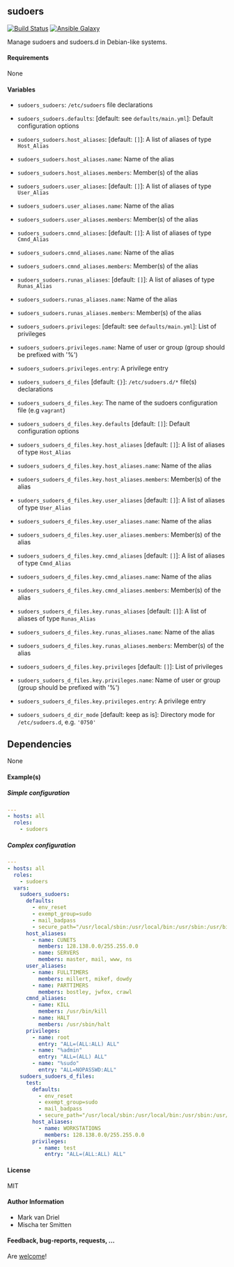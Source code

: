 ## sudoers

[![Build Status](https://travis-ci.org/Oefenweb/ansible-sudoers.svg?branch=master)](https://travis-ci.org/Oefenweb/ansible-sudoers) [![Ansible Galaxy](http://img.shields.io/badge/ansible--galaxy-sudoers-blue.svg)](https://galaxy.ansible.com/Oefenweb/sudoers)

Manage sudoers and sudoers.d in Debian-like systems.

#### Requirements

None

#### Variables

* `sudoers_sudoers`: `/etc/sudoers` file declarations
* `sudoers_sudoers.defaults`: [default: see `defaults/main.yml`]: Default configuration options
* `sudoers_sudoers.host_aliases`: [default: `[]`]: A list of aliases of type `Host_Alias`
* `sudoers_sudoers.host_aliases.name`: Name of the alias
* `sudoers_sudoers.host_aliases.members`: Member(s) of the alias
* `sudoers_sudoers.user_aliases`: [default: `[]`]: A list of aliases of type `User_Alias`
* `sudoers_sudoers.user_aliases.name`: Name of the alias
* `sudoers_sudoers.user_aliases.members`: Member(s) of the alias
* `sudoers_sudoers.cmnd_aliases`: [default: `[]`]: A list of aliases of type `Cmnd_Alias`
* `sudoers_sudoers.cmnd_aliases.name`: Name of the alias
* `sudoers_sudoers.cmnd_aliases.members`: Member(s) of the alias
* `sudoers_sudoers.runas_aliases`: [default: `[]`]: A list of aliases of type `Runas_Alias`
* `sudoers_sudoers.runas_aliases.name`: Name of the alias
* `sudoers_sudoers.runas_aliases.members`: Member(s) of the alias
* `sudoers_sudoers.privileges`: [default: see `defaults/main.yml`]: List of privileges
* `sudoers_sudoers.privileges.name`: Name of user or group (group should be prefixed with '%')
* `sudoers_sudoers.privileges.entry`: A privilege entry

* `sudoers_sudoers_d_files` [default: `{}`]: `/etc/sudoers.d/*` file(s) declarations
* `sudoers_sudoers_d_files.key`: The name of the sudoers configuration file (e.g `vagrant`)
* `sudoers_sudoers_d_files.key.defaults` [default: `[]`]: Default configuration options
* `sudoers_sudoers_d_files.key.host_aliases` [default: `[]`]: A list of aliases of type `Host_Alias`
* `sudoers_sudoers_d_files.key.host_aliases.name`: Name of the alias
* `sudoers_sudoers_d_files.key.host_aliases.members`: Member(s) of the alias
* `sudoers_sudoers_d_files.key.user_aliases` [default: `[]`]: A list of aliases of type `User_Alias`
* `sudoers_sudoers_d_files.key.user_aliases.name`: Name of the alias
* `sudoers_sudoers_d_files.key.user_aliases.members`: Member(s) of the alias
* `sudoers_sudoers_d_files.key.cmnd_aliases` [default: `[]`]: A list of aliases of type `Cmnd_Alias`
* `sudoers_sudoers_d_files.key.cmnd_aliases.name`: Name of the alias
* `sudoers_sudoers_d_files.key.cmnd_aliases.members`: Member(s) of the alias
* `sudoers_sudoers_d_files.key.runas_aliases` [default: `[]`]: A list of aliases of type `Runas_Alias`
* `sudoers_sudoers_d_files.key.runas_aliases.name`: Name of the alias
* `sudoers_sudoers_d_files.key.runas_aliases.members`: Member(s) of the alias
* `sudoers_sudoers_d_files.key.privileges` [default: `[]`]: List of privileges
* `sudoers_sudoers_d_files.key.privileges.name`: Name of user or group (group should be prefixed with '%')
* `sudoers_sudoers_d_files.key.privileges.entry`: A privilege entry

* `sudoers_sudoers_d_dir_mode` [default: keep as is]: Directory mode for `/etc/sudoers.d`, e.g. `'0750'`

## Dependencies

None

#### Example(s)

##### Simple configuration

```yaml
---
- hosts: all
  roles:
    - sudoers
```

##### Complex configuration

```yaml
---
- hosts: all
  roles:
    - sudoers
  vars:
    sudoers_sudoers:
      defaults:
        - env_reset
        - exempt_group=sudo
        - mail_badpass
        - secure_path="/usr/local/sbin:/usr/local/bin:/usr/sbin:/usr/bin:/sbin:/bin"
      host_aliases:
        - name: CUNETS
          members: 128.138.0.0/255.255.0.0
        - name: SERVERS
          members: master, mail, www, ns
      user_aliases:
        - name: FULLTIMERS
          members: millert, mikef, dowdy
        - name: PARTTIMERS
          members: bostley, jwfox, crawl
      cmnd_aliases:
        - name: KILL
          members: /usr/bin/kill
        - name: HALT
          members: /usr/sbin/halt
      privileges:
        - name: root
          entry: "ALL=(ALL:ALL) ALL"
        - name: "%admin"
          entry: "ALL=(ALL) ALL"
        - name: "%sudo"
          entry: "ALL=NOPASSWD:ALL"
    sudoers_sudoers_d_files:
      test:
        defaults:
          - env_reset
          - exempt_group=sudo
          - mail_badpass
          - secure_path="/usr/local/sbin:/usr/local/bin:/usr/sbin:/usr/bin:/sbin:/bin"
        host_aliases:
          - name: WORKSTATIONS
            members: 128.138.0.0/255.255.0.0
        privileges:
          - name: test
            entry: "ALL=(ALL:ALL) ALL"    
```

#### License

MIT

#### Author Information

* Mark van Driel
* Mischa ter Smitten

#### Feedback, bug-reports, requests, ...

Are [welcome](https://github.com/Oefenweb/ansible-sudoers/issues)!
